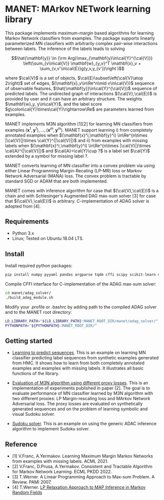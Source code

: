 # MANET: MArkov NETwork learning library

This package implements maximum-margin based algorithms for learning Markov Network classifiers from examples. The package supports linearly parameterized MN classifiers with arbitrarily complex pair-wise interactions between labels. The inference of the labels leads to solving

$$\hat{\mathbf{y}} \in {\rm Arg}\max_{\mathbf{y}\in\cal{Y}^{\cal{V}}} \left(\sum_{v\in\cal{V}} \mathbf{w}_{y_v}^T \mathbf{x}_v + \sum_{v,v'\in\cal{E}}g(y_v,y_{v'})\right )$$

where $\cal{V}$ is a set of objects, $\cal{E}\subset\left(\cal{V}\atop 2\right)$ set of edges, $(\mathbf{x}_v\in\Re^n\mid v\in\cal{V})$ sequence of observable features, $\hat{\mathbf{y}}\in\cal{Y}^{\cal{V}}$ sequence of predicted labels. The undirected graph of interactions $(\cal{V},\cal{E})$ is provided by user and it can have an arbitrary structure. The weights $\mathbf{w}_y, y\in\cal{Y}$, and the label score $g\colon\cal{Y}\times\cal{Y}\rightarrow\Re$ are parameters learned from examples. 

MANET implements M3N algorithm [1][2] for learning MN classifiers from examples $(\mathbf{x}^1,\mathbf{y}^1),\ldots,(\mathbf{x}^m,\mathbf{y}^m)$. MANET support learning i) from completely annotated examples when $(\mathbf{x}^i,\mathbf{y}^i) \in\Re^{n\times |\cal{V}|}\times \cal{Y}^{|\cal{V}|}$ and ii) from examples with missing labels when $(\mathbf{x}^i,\mathbf{y}^i) \in\Re^{n\times |\cal{V}|}\times \cal{A}^{|\cal{V}|}$ and $\cal{A}=\cal{Y}\cup ?$ is a label set $\cal{Y}$ extended by a symbol for missing label $?$. 

MANET converts learning of MN classifier into a convex problem via using either Linear Programming Margin-Recaling (LP-MR) loss or Markov Network Adversarial (MANA) loss. The convex problem is tractable by standard SGD or ADAM that are both implemented. 

MANET comes with inference algorithm for case that $(\cal{V},\cal{E})$ is a chain and with Schlesinger's Augmented DAG max-sum solver [3] for case that $(\cal{V},\cal{E})$ is arbitrary. C-implementation of ADAG solver is adopted from [4].


## Requirements

* Python 3.x
* Linux; Tested on Ubuntu 18.04 LTS.

## Install 

Install required python packages:
```bash
pip install numpy pyyaml pandas argparse tqdm cffi scipy scikit-learn matplotlib
```
Compile CFFI interface for C-implementation of the ADAG max-sum solver:
```bash
cd manet/adag_solver/
./build_adag_module.sh
```
Modify your .profile or .bashrc by adding path to the compiled ADAG solver and to the MANET root directory:

```bash
LD_LIBRARY_PATH="${LD_LIBRARY_PATH}:MANET_ROOT_DIR/manet/adag_solver/"
PYTHONPATH="${PYTHONPATH}:MANET_ROOT_DIR/"
```

## Getting started

- [Learning to predict sequences](examples/train_hmc.ipynb). This is an example on learning MN classifier predicting label sequences from synthetic examples generated from HMC. It shows how to learn from both completely annotated examples and examples with missing labels. It illustrates all basic functions of the library.

- [Evaluation of M3N algorithm using different proxy losses](examples/ecml2022/README.md). This is an implementation of experiments published in paper [2]. The goal is to evaluate performance of MN classifier learned by M3N algorithm with two different proxies: LP Margin-rescaling loss and MArkov Network Adversarial loss. The proxy losses are evaluated on synthetically generated sequences and on the problem of learning symbolic and visual Sudoku solver.

- [Sudoku solver](examples/sudoku_solver.ipynb). This is an example on using the generic ADAC inference algorithm to implement Sudoku solver.


## Reference
- [1] V.Franc, A.Yermakov. Learning Maximum Margin Markov Networks from examples with missing labels. ACML 2021. 
- [2] V.Franc, D.Prusa, A.Yermakov. Consistent and Tractable Algorithm for Markov Network Learning. ECML PKDD 2022.
- [3] T.Werner. A Linear Programming Approach to Max-sum Problem. A Review. PAMI 2007.
- [4] T.Werner. [LP Relaxation Approach to MAP Inference in Markov Random Fields](https://cmp.felk.cvut.cz/~werner/software/maxsum/)


